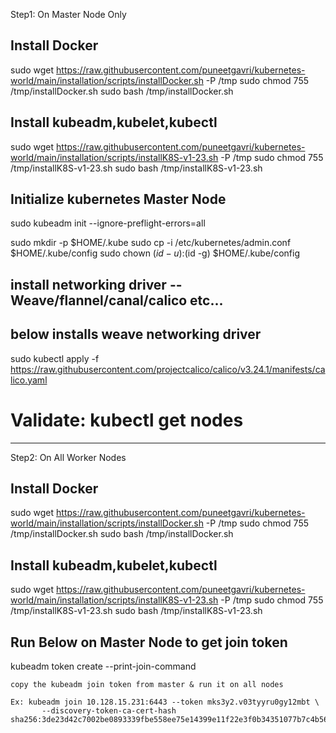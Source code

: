 Step1: On Master Node Only
## Install Docker

sudo wget https://raw.githubusercontent.com/puneetgavri/kubernetes-world/main/installation/scripts/installDocker.sh -P /tmp
sudo chmod 755 /tmp/installDocker.sh
sudo bash /tmp/installDocker.sh

## Install kubeadm,kubelet,kubectl

sudo wget https://raw.githubusercontent.com/puneetgavri/kubernetes-world/main/installation/scripts/installK8S-v1-23.sh -P /tmp
sudo chmod 755 /tmp/installK8S-v1-23.sh
sudo bash /tmp/installK8S-v1-23.sh

## Initialize kubernetes Master Node
 
   sudo kubeadm init --ignore-preflight-errors=all

   sudo mkdir -p $HOME/.kube
   sudo cp -i /etc/kubernetes/admin.conf $HOME/.kube/config
   sudo chown $(id -u):$(id -g) $HOME/.kube/config

   ## install networking driver -- Weave/flannel/canal/calico etc... 

   ## below installs weave networking driver 
    
   sudo kubectl apply -f https://raw.githubusercontent.com/projectcalico/calico/v3.24.1/manifests/calico.yaml

   # Validate:  kubectl get nodes
   -------------------------------------------------------------------------------
Step2: On All Worker Nodes
## Install Docker

sudo wget https://raw.githubusercontent.com/puneetgavri/kubernetes-world/main/installation/scripts/installDocker.sh -P /tmp
sudo chmod 755 /tmp/installDocker.sh
sudo bash /tmp/installDocker.sh

## Install kubeadm,kubelet,kubectl

sudo wget https://raw.githubusercontent.com/puneetgavri/kubernetes-world/main/installation/scripts/installK8S-v1-23.sh -P /tmp
sudo chmod 755 /tmp/installK8S-v1-23.sh
sudo bash /tmp/installK8S-v1-23.sh

## Run Below on Master Node to get join token 

kubeadm token create --print-join-command 

    copy the kubeadm join token from master & run it on all nodes

    Ex: kubeadm join 10.128.15.231:6443 --token mks3y2.v03tyyru0gy12mbt \
           --discovery-token-ca-cert-hash sha256:3de23d42c7002be0893339fbe558ee75e14399e11f22e3f0b34351077b7c4b56
